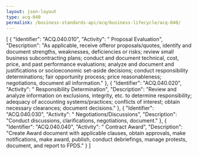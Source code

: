 ```yaml
---
layout: json-layout
type: acq-040
permalink: /business-standards-api/acq/business-lifecycle/acq-040/
---
```

[
 {
   "Identifier": "ACQ.040.010",
   "Activity": " Proposal Evaluation",
   "Description": "As applicable, receive offeror proposals/quotes, identify and document strengths, weaknesses, deficiencies or risks; review small business subcontracting plans; conduct and document technical, cost, price, and past performance evaluations; analyze and document and justifications or socioeconomic set-aside decisions; conduct responsibility determinations; fair opportunity process; price reasonableness; negotiations, document all information."
 },
 {
   "Identifier": "ACQ.040.020",
   "Activity": " Responsibility Determination",
   "Description": "Review and analyze information on exclusions, integrity, etc. to determine responsibility; adequacy of accounting systems/practices; conflicts of interest; obtain necessary clearances; document decisions."
 },
 {
   "Identifier": "ACQ.040.030",
   "Activity": " Negotiations/Discussions",
   "Description": "Conduct discussions, clarifications, negotiations, document."
 },
 {
   "Identifier": "ACQ.040.040",
   "Activity": " Contract Award",
   "Description": "Create Award document with applicable clauses, obtain approvals, make notifications, make award, publish, conduct debriefings, manage protests, document, and report to FPDS."
 }
]
